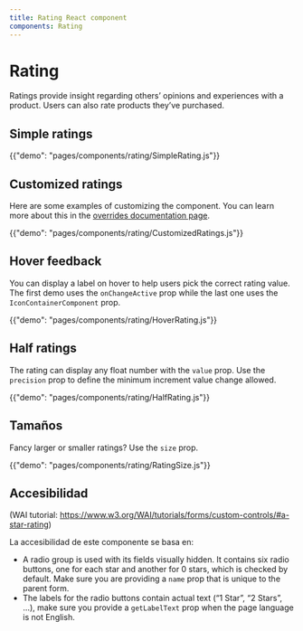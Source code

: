 ```yaml
---
title: Rating React component
components: Rating
---
```


# Rating

<p class="description">Ratings provide insight regarding others’ opinions and experiences with a product. Users can also rate products they’ve purchased.</p>

## Simple ratings

{{"demo": "pages/components/rating/SimpleRating.js"}}

## Customized ratings

Here are some examples of customizing the component. You can learn more about this in the [overrides documentation page](/customization/components/).

{{"demo": "pages/components/rating/CustomizedRatings.js"}}

## Hover feedback

You can display a label on hover to help users pick the correct rating value. The first demo uses the `onChangeActive` prop while the last one uses the `IconContainerComponent` prop.

{{"demo": "pages/components/rating/HoverRating.js"}}

## Half ratings

The rating can display any float number with the `value` prop. Use the `precision` prop to define the minimum increment value change allowed.

{{"demo": "pages/components/rating/HalfRating.js"}}

## Tamaños

Fancy larger or smaller ratings? Use the `size` prop.

{{"demo": "pages/components/rating/RatingSize.js"}}

## Accesibilidad

(WAI tutorial: https://www.w3.org/WAI/tutorials/forms/custom-controls/#a-star-rating)

La accesibilidad de este componente se basa en:

- A radio group is used with its fields visually hidden. It contains six radio buttons, one for each star and another for 0 stars, which is checked by default. Make sure you are providing a `name` prop that is unique to the parent form.
- The labels for the radio buttons contain actual text (“1 Star”, “2 Stars”, …), make sure you provide a `getLabelText` prop when the page language is not English.